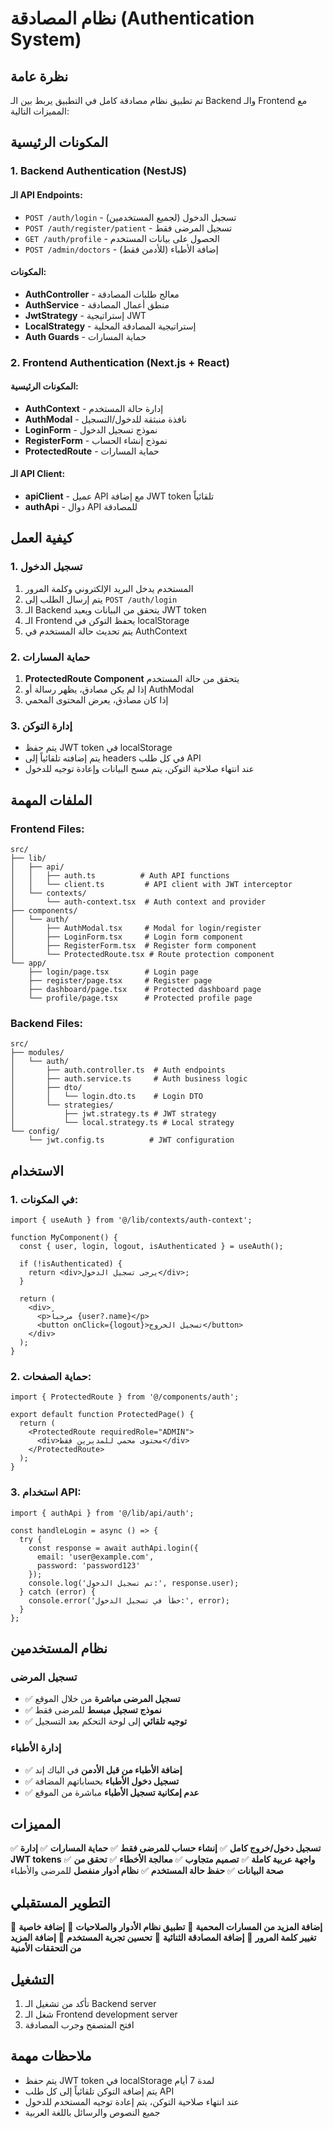 # نظام المصادقة (Authentication System)

## نظرة عامة

تم تطبيق نظام مصادقة كامل في التطبيق يربط بين الـ Backend والـ Frontend مع المميزات التالية:

## المكونات الرئيسية

### 1. Backend Authentication (NestJS)

#### الـ API Endpoints:
- `POST /auth/login` - تسجيل الدخول (لجميع المستخدمين)
- `POST /auth/register/patient` - تسجيل المرضى فقط
- `GET /auth/profile` - الحصول على بيانات المستخدم
- `POST /admin/doctors` - إضافة الأطباء (للأدمن فقط)

#### المكونات:
- **AuthController** - معالج طلبات المصادقة
- **AuthService** - منطق أعمال المصادقة
- **JwtStrategy** - إستراتيجية JWT
- **LocalStrategy** - إستراتيجية المصادقة المحلية
- **Auth Guards** - حماية المسارات

### 2. Frontend Authentication (Next.js + React)

#### المكونات الرئيسية:
- **AuthContext** - إدارة حالة المستخدم
- **AuthModal** - نافذة منبثقة للدخول/التسجيل
- **LoginForm** - نموذج تسجيل الدخول
- **RegisterForm** - نموذج إنشاء الحساب
- **ProtectedRoute** - حماية المسارات

#### الـ API Client:
- **apiClient** - عميل API مع إضافة JWT token تلقائياً
- **authApi** - دوال API للمصادقة

## كيفية العمل

### 1. تسجيل الدخول
1. المستخدم يدخل البريد الإلكتروني وكلمة المرور
2. يتم إرسال الطلب إلى `POST /auth/login`
3. الـ Backend يتحقق من البيانات ويعيد JWT token
4. الـ Frontend يحفظ التوكن في localStorage
5. يتم تحديث حالة المستخدم في AuthContext

### 2. حماية المسارات
1. **ProtectedRoute Component** يتحقق من حالة المستخدم
2. إذا لم يكن مصادق، يظهر رسالة أو AuthModal
3. إذا كان مصادق، يعرض المحتوى المحمي

### 3. إدارة التوكن
- يتم حفظ JWT token في localStorage
- يتم إضافته تلقائياً إلى headers في كل طلب API
- عند انتهاء صلاحية التوكن، يتم مسح البيانات وإعادة توجيه للدخول

## الملفات المهمة

### Frontend Files:
```
src/
├── lib/
│   ├── api/
│   │   ├── auth.ts          # Auth API functions
│   │   └── client.ts         # API client with JWT interceptor
│   └── contexts/
│       └── auth-context.tsx  # Auth context and provider
├── components/
│   └── auth/
│       ├── AuthModal.tsx     # Modal for login/register
│       ├── LoginForm.tsx     # Login form component
│       ├── RegisterForm.tsx  # Register form component
│       └── ProtectedRoute.tsx # Route protection component
└── app/
    ├── login/page.tsx        # Login page
    ├── register/page.tsx     # Register page
    ├── dashboard/page.tsx    # Protected dashboard page
    └── profile/page.tsx      # Protected profile page
```

### Backend Files:
```
src/
├── modules/
│   └── auth/
│       ├── auth.controller.ts  # Auth endpoints
│       ├── auth.service.ts     # Auth business logic
│       ├── dto/
│       │   └── login.dto.ts    # Login DTO
│       └── strategies/
│           ├── jwt.strategy.ts # JWT strategy
│           └── local.strategy.ts # Local strategy
└── config/
    └── jwt.config.ts          # JWT configuration
```

## الاستخدام

### 1. في المكونات:
```tsx
import { useAuth } from '@/lib/contexts/auth-context';

function MyComponent() {
  const { user, login, logout, isAuthenticated } = useAuth();

  if (!isAuthenticated) {
    return <div>يرجى تسجيل الدخول</div>;
  }

  return (
    <div>
      <p>مرحباً {user?.name}</p>
      <button onClick={logout}>تسجيل الخروج</button>
    </div>
  );
}
```

### 2. حماية الصفحات:
```tsx
import { ProtectedRoute } from '@/components/auth';

export default function ProtectedPage() {
  return (
    <ProtectedRoute requiredRole="ADMIN">
      <div>محتوى محمي للمديرين فقط</div>
    </ProtectedRoute>
  );
}
```

### 3. استخدام API:
```tsx
import { authApi } from '@/lib/api/auth';

const handleLogin = async () => {
  try {
    const response = await authApi.login({
      email: 'user@example.com',
      password: 'password123'
    });
    console.log('تم تسجيل الدخول:', response.user);
  } catch (error) {
    console.error('خطأ في تسجيل الدخول:', error);
  }
};
```

## نظام المستخدمين

### تسجيل المرضى
- ✅ **تسجيل المرضى مباشرة** من خلال الموقع
- ✅ **نموذج تسجيل مبسط** للمرضى فقط
- ✅ **توجيه تلقائي** إلى لوحة التحكم بعد التسجيل

### إدارة الأطباء
- ✅ **إضافة الأطباء من قبل الأدمن** في الباك إند
- ✅ **تسجيل دخول الأطباء** بحساباتهم المضافة
- ✅ **عدم إمكانية تسجيل الأطباء** مباشرة من الموقع

## المميزات

✅ **تسجيل دخول/خروج كامل**
✅ **إنشاء حساب للمرضى فقط**
✅ **حماية المسارات**
✅ **إدارة JWT tokens**
✅ **واجهة عربية كاملة**
✅ **تصميم متجاوب**
✅ **معالجة الأخطاء**
✅ **تحقق من صحة البيانات**
✅ **حفظ حالة المستخدم**
✅ **نظام أدوار منفصل** للمرضى والأطباء

## التطوير المستقبلي

🔄 **إضافة المزيد من المسارات المحمية**
🔄 **تطبيق نظام الأدوار والصلاحيات**
🔄 **إضافة خاصية تغيير كلمة المرور**
🔄 **إضافة المصادقة الثنائية**
🔄 **تحسين تجربة المستخدم**
🔄 **إضافة المزيد من التحققات الأمنية**

## التشغيل

1. تأكد من تشغيل الـ Backend server
2. شغل الـ Frontend development server
3. افتح المتصفح وجرب المصادقة

## ملاحظات مهمة

- يتم حفظ JWT token في localStorage لمدة 7 أيام
- يتم إضافة التوكن تلقائياً إلى كل طلب API
- عند انتهاء صلاحية التوكن، يتم إعادة توجيه المستخدم للدخول
- جميع النصوص والرسائل باللغة العربية

